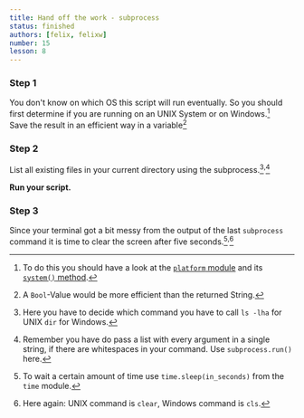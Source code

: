 ```yaml
---
title: Hand off the work - subprocess
status: finished
authors: [felix, felixw]
number: 15
lesson: 8
---
```


### Step 1

You don't know on which OS this script will run eventually. So you should first determine if you are running on an UNIX System or on Windows.[^platform]  
Save the result in an efficient way in a variable[^bool]

### Step 2

List all existing files in your current directory using the subprocess.[^os]<sup>,</sup>[^subprocess]

__Run your script.__

### Step 3

Since your terminal got a bit messy from the output of the last `subprocess` command it is time to clear the screen after five seconds.[^time]<sup>,</sup>[^clear]


[^platform]:
    To do this you should have a look at the [`platform` module](https://docs.python.org/3.5/library/platform.html) and its [`system()` method](https://docs.python.org/3.5/library/platform.html#platform.system).

[^bool]:
    A `Bool`-Value would be more efficient than the returned String.

[^os]:
    Here you have to decide which command you have to call `ls -lha` for UNIX `dir` for Windows.

[^subprocess]:
    Remember you have do pass a list with every argument in a single string, if there are whitespaces in your command.
    Use `subprocess.run()` here.

[^time]:
    To wait a certain amount of time use `time.sleep(in_seconds)` from the `time` module.

[^clear]:
    Here again: UNIX command is `clear`, Windows command is `cls`.
